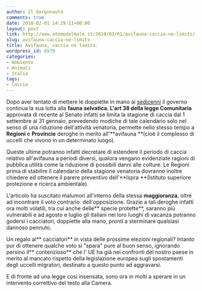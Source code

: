 ```yaml
---
author: Il Gorgonauta
comments: true
date: 2010-02-01 14:29:11+00:00
layout: post
link: http://www.atomodelmale.it/2010/02/01/avifauna-caccia-no-limits/
slug: avifauna-caccia-no-limits
title: Avifauna, caccia no limits.
wordpress_id: 6579
categories:
- Ambiente
- Animali
- Italia
tags:
- Caccia
---
```


Dopo aver tentato di mettere le doppiette in mano ai [sedicenni](http://www.atomodelmale.it/2009/04/21/doppiette-selvagge/) il governo continua la sua lotta alla **fauna **selvatica. L'art 38 della** legge Comunitaria** approvata di recente al Senato infatti se limita la stagione di caccia dal 1 settembre al 31 gennaio, prevedendo modiche di tale calendario solo nel senso di una riduzione dell'attività venatoria, permette nello stesso tempo a **Regioni** e **Provincie** deroghe in merito all'**avifauna **(cioè il complesso di uccelli che vivono in un determinato luogo).

Queste ultime potranno infatti decretare di estendere il periodo di caccia relativo all'avifauna a periodi diversi, qualora vengano evidenziate ragioni di pubblica utilità come la riduzione di possibili danni alle colture. Le Regioni prima di stabilire il calendario della stagione venatoria dovranno inoltre chiedere ed ottenere il parere preventivo dell'**Ispra **(Istituto superiore protezione e  ricerca ambientale).

L'articolo ha suscitato malumori all'interno della stessa **maggioranza**, oltre ad incontrare il voto contrario  dell'opposizione. Grazie a tali deroghe infatti ora molti volatili, tra cui anche delle** specie protette**, saranno più vulnerabili e ad agosto e luglio gli italiani nei loro luoghi di vacanza potranno godersi i cacciatori, doppiette alla mano, pronti a sterminare qualsiasi dannoso pennuto.

<!-- more -->


Un regalo ai** cacciatori** in vista delle prossime elezioni regionali? Intanto pur di ottenere qualche voto si "spara" pure al buon senso, ignorando persino il** contenzioso** che l' UE ha già nei confronti del nostro paese in merito al mancato rispetto della legislazione europea sugli spostamenti degli uccelli migratori, destinato a questo punto ad aggravarsi.

E di fronte ad una legge così insensata, sono ora in molti a sperare in un intervento correttivo del testo alla Camera.
